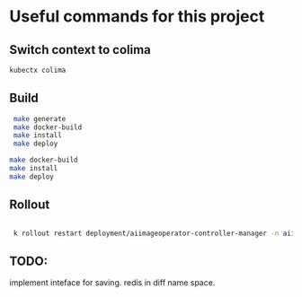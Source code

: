 # Useful commands for this project

## Switch context to colima
```sh
kubectx colima
```

## Build

```sh 
 make generate 
 make docker-build
 make install
 make deploy
```

```sh
make docker-build
make install
make deploy
```

## Rollout
```sh 

 k rollout restart deployment/aiimageoperator-controller-manager -n aiimageoperator-system

```

## TODO:
implement inteface for saving. 
redis in diff name space. 